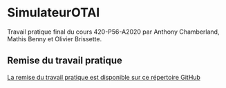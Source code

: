 # SimulateurOTAI
Travail pratique final du cours 420-P56-A2020 par Anthony Chamberland, Mathis Benny et Olivier Brissette.

## Remise du travail pratique
[La remise du travail pratique est disponible sur ce répertoire GitHub](https://github.com/AnthoChamb/SimulateurOTAI/releases)